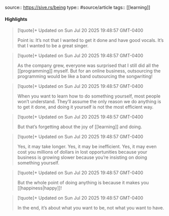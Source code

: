 source:: https://sive.rs/being
type:: #source/article
tags:: [[learning]]

#### Highlights

> [!quote]+ Updated on Sun Jul 20 2025 19:48:57 GMT-0400
>
> Point is: It’s not that I wanted to get it done and have good vocals. It’s that I wanted to be a great singer.

> [!quote]+ Updated on Sun Jul 20 2025 19:48:57 GMT-0400
>
> As the company grew, everyone was surprised that I still did all the [[programming]] myself. But for an online business, outsourcing the programming would be like a band outsourcing the songwriting!

> [!quote]+ Updated on Sun Jul 20 2025 19:48:57 GMT-0400
>
> When you want to learn how to do something yourself, most people won’t understand. They’ll assume the only reason we do anything is to get it done, and doing it yourself is not the most efficient way.

> [!quote]+ Updated on Sun Jul 20 2025 19:48:57 GMT-0400
>
> But that’s forgetting about the joy of [[learning]] and doing.

> [!quote]+ Updated on Sun Jul 20 2025 19:48:57 GMT-0400
>
> Yes, it may take longer. Yes, it may be inefficient. Yes, it may even cost you millions of dollars in lost opportunities because your business is growing slower because you’re insisting on doing something yourself.

> [!quote]+ Updated on Sun Jul 20 2025 19:48:57 GMT-0400
>
> But the whole point of doing anything is because it makes you [[happiness|happy]]!

> [!quote]+ Updated on Sun Jul 20 2025 19:48:57 GMT-0400
>
> In the end, it’s about what you want to be, not what you want to have.
